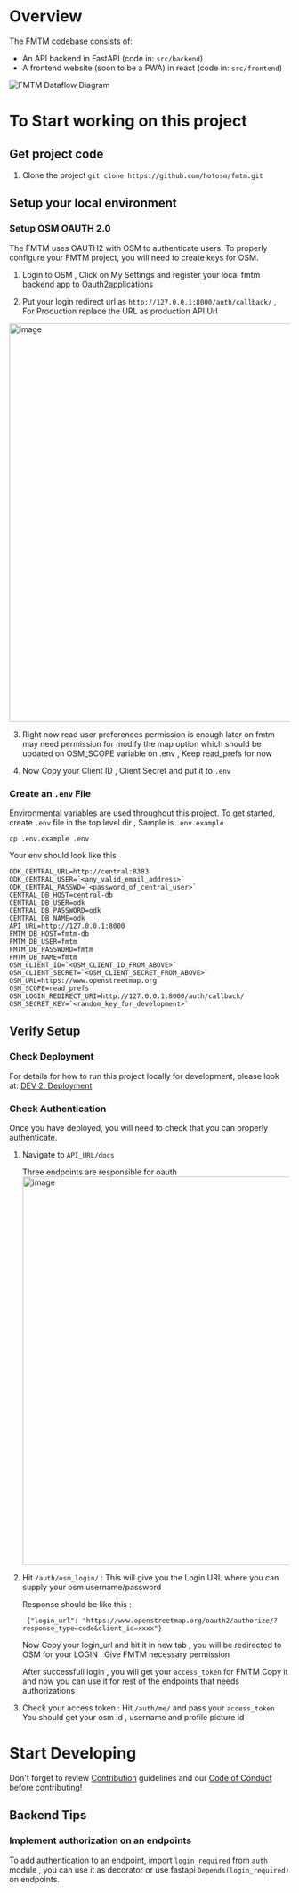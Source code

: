 # Overview

The FMTM codebase consists of:

- An API backend in FastAPI (code in: `src/backend`)
- A frontend website (soon to be a PWA) in react (code in: `src/frontend`)

![FMTM Dataflow Diagram](https://github.com/hotosm/fmtm/blob/main/docs/dataflow.dia)

# To Start working on this project

## Get project code

1. Clone the project `git clone https://github.com/hotosm/fmtm.git`

## Setup your local environment

### Setup OSM OAUTH 2.0

The FMTM uses OAUTH2 with OSM to authenticate users. To properly configure your FMTM project, you will need to create keys for OSM.

1. Login to OSM , Click on My Settings and register your local fmtm backend app to Oauth2applications

2. Put your login redirect url as `http://127.0.0.1:8000/auth/callback/` , For Production replace the URL as production API Url

<img width="716" alt="image" src="https://user-images.githubusercontent.com/36752999/216319298-1444a62f-ba6b-4439-bb4f-2075fdf03291.png">

3. Right now read user preferences permission is enough later on fmtm may need permission for modify the map option which should be updated on OSM_SCOPE variable on .env , Keep read_prefs for now

4. Now Copy your Client ID , Client Secret and put it to `.env`

### Create an `.env` File

Environmental variables are used throughout this project. To get started, create `.env` file in the top level dir , Sample is `.env.example`

    cp .env.example .env

Your env should look like this

    ODK_CENTRAL_URL=http://central:8383
    ODK_CENTRAL_USER=`<any_valid_email_address>`
    ODK_CENTRAL_PASSWD=`<password_of_central_user>`
    CENTRAL_DB_HOST=central-db
    CENTRAL_DB_USER=odk
    CENTRAL_DB_PASSWORD=odk
    CENTRAL_DB_NAME=odk
    API_URL=http://127.0.0.1:8000
    FMTM_DB_HOST=fmtm-db
    FMTM_DB_USER=fmtm
    FMTM_DB_PASSWORD=fmtm
    FMTM_DB_NAME=fmtm
    OSM_CLIENT_ID=`<OSM_CLIENT_ID_FROM_ABOVE>`
    OSM_CLIENT_SECRET=`<OSM_CLIENT_SECRET_FROM_ABOVE>`
    OSM_URL=https://www.openstreetmap.org
    OSM_SCOPE=read_prefs
    OSM_LOGIN_REDIRECT_URI=http://127.0.0.1:8000/auth/callback/
    OSM_SECRET_KEY=`<random_key_for_development>`

## Verify Setup

### Check Deployment

For details for how to run this project locally for development, please look at: [DEV 2. Deployment](https://github.com/hotosm/fmtm/wiki/DEV-2:-Deployment)

### Check Authentication

Once you have deployed, you will need to check that you can properly authenticate.

1. Navigate to `API_URL/docs`

    Three endpoints are responsible for oauth
    <img width="698" alt="image" src="https://user-images.githubusercontent.com/36752999/216319601-949c4262-782f-4da4-ae26-dac81c141403.png">

2. Hit `/auth/osm_login/` : This will give you the Login URL where you can supply your osm username/password

    Response should be like this :

        {"login_url": "https://www.openstreetmap.org/oauth2/authorize/?response_type=code&client_id=xxxx"}

    Now Copy your login_url and hit it in new tab , you will be redirected to OSM for your LOGIN . Give FMTM necessary permission

    After successfull login , you will get your `access_token` for FMTM Copy it and now you can use it for rest of the endpoints that needs authorizations

3. Check your access token : Hit `/auth/me/` and pass your `access_token` You should get your osm id , username and profile picture id

# Start Developing

Don't forget to review [Contribution](https://github.com/hotosm/fmtm/wiki/Contribution) guidelines and our [Code of Conduct](https://github.com/hotosm/fmtm/wiki/Code-of-Conduct) before contributing!

## Backend Tips

### Implement authorization on an endpoints

To add authentication to an endpoint, import `login_required` from `auth` module , you can use it as decorator or use fastapi `Depends(login_required)` on endpoints.
